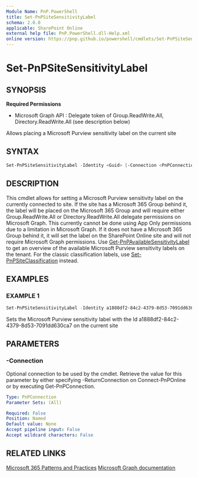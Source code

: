 ```yaml
---
Module Name: PnP.PowerShell
title: Set-PnPSiteSensitivityLabel
schema: 2.0.0
applicable: SharePoint Online
external help file: PnP.PowerShell.dll-Help.xml
online version: https://pnp.github.io/powershell/cmdlets/Set-PnPSiteSensitivityLabel.html
---
```

 
# Set-PnPSiteSensitivityLabel

## SYNOPSIS

**Required Permissions**

  * Microsoft Graph API : Delegate token of Group.ReadWrite.All, Directory.ReadWrite.All (see description below)

Allows placing a Microsoft Purview sensitivity label on the current site

## SYNTAX

```powershell
Set-PnPSiteSensitivityLabel -Identity <Guid> [-Connection <PnPConnection>] [<CommonParameters>]
```

## DESCRIPTION
This cmdlet allows for setting a Microsoft Purview sensitivity label on the currently connected to site. If the site has a Microsoft 365 Group behind it, the label will be placed on the Microsoft 365 Group and will require either Group.ReadWrite.All or Directory.ReadWrite.All delegate permissions on Microsoft Graph. This currently cannot be done using App Only permissions due to a limitation in Microsoft Graph. If it does not have a Microsoft 365 Group behind it, it will set the label on the SharePoint Online site and will not require Microsoft Graph permissions. Use [Get-PnPAvailableSensitivityLabel](Get-PnPAvailableSensitivityLabel.html) to get an overview of the available Microsoft Purview sensitivity labels on the tenant. For the classic classification labels, use [Set-PnPSiteClassification](Set-PnPSiteClassification.html) instead.

## EXAMPLES

### EXAMPLE 1
```powershell
Set-PnPSiteSensitivityLabel -Identity a1888df2-84c2-4379-8d53-7091dd630ca7
```

Sets the Microsoft Purview sensitivity label with the Id a1888df2-84c2-4379-8d53-7091dd630ca7 on the current site

## PARAMETERS

### -Connection
Optional connection to be used by the cmdlet. Retrieve the value for this parameter by either specifying -ReturnConnection on Connect-PnPOnline or by executing Get-PnPConnection.

```yaml
Type: PnPConnection
Parameter Sets: (All)

Required: False
Position: Named
Default value: None
Accept pipeline input: False
Accept wildcard characters: False
```

## RELATED LINKS

[Microsoft 365 Patterns and Practices](https://aka.ms/m365pnp)
[Microsoft Graph documentation](https://docs.microsoft.com/graph/api/group-update?view=graph-rest-beta&tabs=http#example-2-apply-sensitivity-label-to-a-microsoft-365-group)